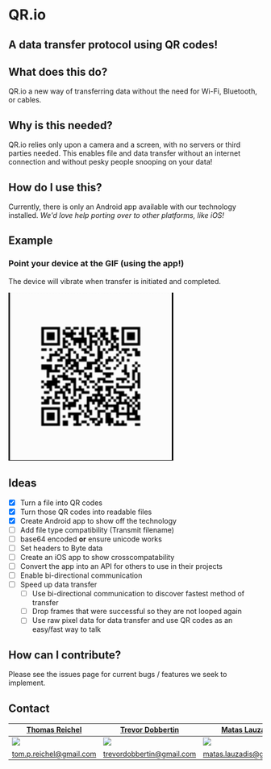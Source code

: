 # QR.io
## A data transfer protocol using QR codes!

## What does this do?

QR.io a new way of transferring data without the need for Wi-Fi, Bluetooth, or cables.

## Why is this needed?

QR.io relies only upon a camera and a screen, with no servers or third parties needed.
This enables file and data transfer without an internet connection and without pesky people snooping on your data!

## How do I use this?

Currently, there is only an Android app available with our technology installed.
*We'd love help porting over to other platforms, like iOS!*

## Example
### Point your device at the GIF (using the app!)
The device will vibrate when transfer is initiated and completed.

![](docs/GitHubExample.gif)

## Ideas

- [x] Turn a file into QR codes
- [x] Turn those QR codes into readable files
- [x] Create Android app to show off the technology
- [ ] Add file type compatibility (Transmit filename) 
- [ ] base64 encoded **or** ensure unicode works
- [ ] Set headers to Byte data
- [ ] Create an iOS app to show crosscompatability
- [ ] Convert the app into an API for others to use in their projects
- [ ] Enable bi-directional communication
- [ ] Speed up data transfer
  - [ ] Use bi-directional communication to discover fastest method of transfer
  - [ ] Drop frames that were successful so they are not looped again
  - [ ] Use raw pixel data for data transfer and use QR codes as an easy/fast way to talk

## How can I contribute?
Please see the issues page for current bugs / features we seek to implement. 

## Contact
| [Thomas Reichel](https://www.linkedin.com/in/thomas-reichel-6107b5168/)  | [Trevor Dobbertin](https://www.linkedin.com/in/trevor-dobbertin/)  | [Matas Lauzadis](https://www.linkedin.com/in/matas-lauzadis/) | [Dimitar Pendurkov](https://www.linkedin.com/in/dimitarpendurkov/)
| ------------- | ------------- | ------------- | ------------- 
| ![](https://avatars3.githubusercontent.com/u/43631024?s=400)  | ![](https://avatars0.githubusercontent.com/u/16619882?s=400) | ![](https://avatars0.githubusercontent.com/u/30608308?s=400) | ![](https://avatars3.githubusercontent.com/u/47958079?s=400)
| tom.p.reichel@gmail.com  | trevordobbertin@gmail.com  | matas.lauzadis@gmail.com	| dimitarpendurkov@gmail.com
